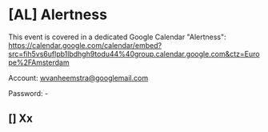 # [AL] Alertness

This event is covered in a dedicated Google Calendar "Alertness": https://calendar.google.com/calendar/embed?src=fih5vs6uflpb1lbdhgh9todu44%40group.calendar.google.com&ctz=Europe%2FAmsterdam

Account: wvanheemstra@googlemail.com

Password: -

## [] Xx
